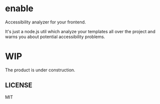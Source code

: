 # enable
Accessibility analyzer for your frontend.

It's just a node.js util which analyze your templates all over the project and warns you about potential accessibility problems.

# WIP

The product is under construction.

## LICENSE

MIT
